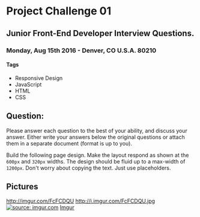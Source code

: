 # Project Challenge 01

## Junior Front-End Developer Interview Questions.

### Monday, Aug 15th 2016 - Denver, CO U.S.A. 80210

#### Tags
* Responsive Design
* JavaScript
* HTML
* CSS

## Question:

Please answer each question to the best of your ability, and discuss your answer. Either write your answers below the original questions or attach them in a separate document (format is up to you).

Build the following page design. Make the layout respond as shown at the `600px` and `320px` widths. The design should be fluid up to a max-width of `1200px`. Don't worry about copying the text. Just use placeholders.

## Pictures

http://imgur.com/FcFCDQU
http://i.imgur.com/FcFCDQU.jpg
<a href="http://imgur.com/FcFCDQU"><img src="http://i.imgur.com/FcFCDQU.jpg" title="source: imgur.com" /></a>
[Imgur](http://i.imgur.com/FcFCDQU.jpg)

